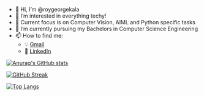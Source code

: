 - 👋 Hi, I’m @roygeorgekala
- 👀 I’m interested in everything techy!
- 🎉 Current focus is on Computer Vision, AIML and Python specific tasks
- 🌱 I’m currently pursuing my Bachelors in Computer Science Engineering
- 📫 How to find me: 
  - :bulb: [Gmail](mailto:roygeorgekala@gmail.com)
  - :office: [LinkedIn](https://www.linkedin.com/in/roygeorge13/)

[![Anurag's GitHub stats](https://github-readme-stats.vercel.app/api?username=roygeorgekala&count_private=true&show_icons=true&theme=vision-friendly-dark&custom_title=Roy's+GitHub+Activity)](https://github.com/anuraghazra/github-readme-stats)

[![GitHub Streak](http://github-readme-streak-stats.herokuapp.com?user=roygeorgekala&theme=ayu-mirage&hide_border=true&date_format=M%20j%5B%2C%20Y%5D)](https://git.io/streak-stats)

[![Top Langs](https://github-readme-stats.vercel.app/api/top-langs/?username=roygeorgekala&hide=css,html&langs_count=10&custom_title=Roy's+Languages)](https://github.com/anuraghazra/github-readme-stats)


<!---
roygeorgekala/roygeorgekala is a ✨ special ✨ repository because its `README.md` (this file) appears on your GitHub profile.
You can click the Preview link to take a look at your changes.
--->

